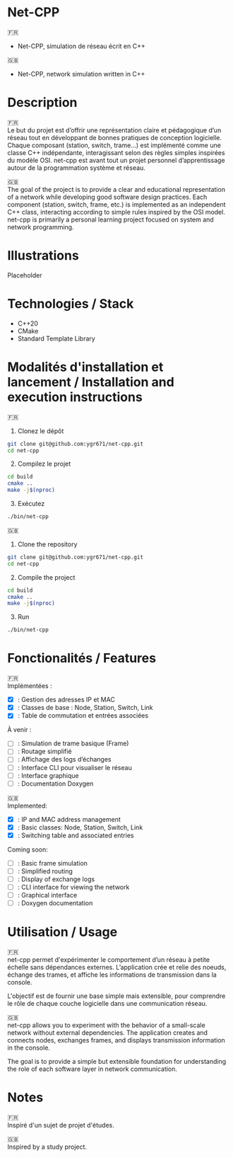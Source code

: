 # Net-CPP

🇫🇷 
- Net-CPP, simulation de réseau écrit en C++

🇬🇧 
- Net-CPP, network simulation written in C++

# Description

🇫🇷 \
Le but du projet est d’offrir une représentation claire et pédagogique d’un réseau tout en développant de bonnes pratiques de conception logicielle.
Chaque composant (station, switch, trame…) est implémenté comme une classe C++ indépendante, interagissant selon des règles simples inspirées du modèle OSI.
net-cpp est avant tout un projet personnel d’apprentissage autour de la programmation système et réseau.

🇬🇧 \
The goal of the project is to provide a clear and educational representation of a network while developing good software design practices.
Each component (station, switch, frame, etc.) is implemented as an independent C++ class, interacting according to simple rules inspired by the OSI model.
net-cpp is primarily a personal learning project focused on system and network programming.

# Illustrations

Placeholder

# Technologies / Stack

- C++20
- CMake
- Standard Template Library

# Modalités d'installation et lancement / Installation and execution instructions

🇫🇷 

1) Clonez le dépôt 
```bash
git clone git@github.com:ygr671/net-cpp.git
cd net-cpp
```
2) Compilez le projet
```bash
cd build
cmake ..
make -j$(nproc)
```
3) Exécutez
```bash
./bin/net-cpp
```

🇬🇧 
1) Clone the repository
```bash
git clone git@github.com:ygr671/net-cpp.git
cd net-cpp
```
2) Compile the project
```bash
cd build
cmake ..
make -j$(nproc)
```
3) Run
```bash
./bin/net-cpp
```


# Fonctionalités / Features
 
🇫🇷 \
Implémentées :
- [x] : Gestion des adresses IP et MAC
- [x] : Classes de base : Node, Station, Switch, Link
- [x] : Table de commutation et entrées associées

À venir :
- [ ] : Simulation de trame basique (Frame)
- [ ] : Routage simplifié
- [ ] : Affichage des logs d’échanges
- [ ] : Interface CLI pour visualiser le réseau
- [ ] : Interface graphique
- [ ] : Documentation Doxygen

🇬🇧 \
Implemented:
- [x] : IP and MAC address management
- [x] : Basic classes: Node, Station, Switch, Link
- [x] : Switching table and associated entries

Coming soon:
- [ ] : Basic frame simulation
- [ ] : Simplified routing
- [ ] : Display of exchange logs
- [ ] : CLI interface for viewing the network
- [ ] : Graphical interface
- [ ] : Doxygen documentation

# Utilisation / Usage

🇫🇷 \
net-cpp permet d'expérimenter le comportement d’un réseau à petite échelle sans dépendances externes.
L’application crée et relie des noeuds, échange des trames, et affiche les informations de transmission dans la console.

L'objectif est de fournir une base simple mais extensible, pour comprendre le rôle de chaque couche logicielle dans une communication réseau.

🇬🇧 \
net-cpp allows you to experiment with the behavior of a small-scale network without external dependencies.
The application creates and connects nodes, exchanges frames, and displays transmission information in the console.

The goal is to provide a simple but extensible foundation for understanding the role of each software layer in network communication.

# Notes

🇫🇷 \
Inspiré d'un sujet de projet d'études.

🇬🇧 \
Inspired by a study project.
